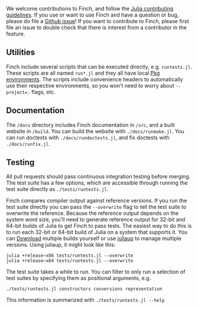 We welcome contributions to Finch, and follow the [Julia contributing
guidelines](https://github.com/JuliaLang/julia/blob/master/CONTRIBUTING.md).  If
you use or want to use Finch and have a question or bug, please do file a
[Github issue](https://github.com/willow-ahrens/Finch.jl/issues)!  If you want
to contribute to Finch, please first file an issue to double check that there is
interest from a contributor in the feature.

## Utilities

Finch include several scripts that can be executed directly, e.g. `runtests.jl`.
These scripts are all named `run*.jl` and they all have local [Pkg
environments](https://pkgdocs.julialang.org/v1/getting-started/#Getting-Started-with-Environments).
The scripts include convenience headers to automatically use their respective
environments, so you won't need to worry about `--project=.` flags, etc.

## Documentation

The `/docs` directory includes Finch documentation in `/src`, and a built
website in `/build`. You can build the website with `./docs/runmake.jl`. You can
run doctests with `./docs/rundoctests.jl`, and fix doctests with `./docs/runfix.jl`.

## Testing

All pull requests should pass continuous integration testing before merging.
The test suite has a few options, which are accessible through running the test
suite directly as `./tests/runtests.jl`.

Finch compares compiler output against reference versions. If you run the test
suite directly you can pass the `--overwrite` flag to tell the test suite to
overwrite the reference.  Because the reference output depends on the system
word size, you'll need to generate reference output for 32-bit and 64-bit builds
of Julia to get Finch to pass tests. The easiest way to do this is to run each
32-bit or 64-bit build of Julia on a system that supports it. You can
[Download](https://julialang.org/downloads/) multiple builds yourself or use
[juliaup](https://github.com/JuliaLang/juliaup) to manage multiple versions.
Using juliaup, it might look like this:

```
julia +release~x86 tests/runtests.jl --overwrite
julia +release~x64 tests/runtests.jl --overwrite
```

The test suite takes a while to run. You can filter to only run a selection of
test suites by specifying them as positional arguments, e.g.

```
./tests/runtests.jl constructors conversions representation
```

This information is summarized with `./tests/runtests.jl --help`